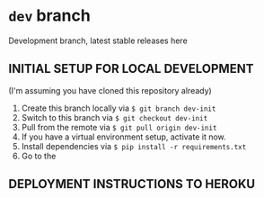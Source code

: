 # `dev` branch

Development branch, latest stable releases here

## INITIAL SETUP FOR LOCAL DEVELOPMENT

(I'm assuming you have cloned this repository already)

1. Create this branch locally via `$ git branch dev-init`
2. Switch to this branch via `$ git checkout dev-init`
3. Pull from the remote via `$ git pull origin dev-init`
4. If you have a virtual environment setup, activate it now.
5. Install dependencies via `$ pip install -r requirements.txt`
6. Go to the 

## DEPLOYMENT INSTRUCTIONS TO HEROKU

